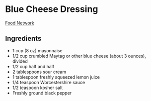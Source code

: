 # Blue Cheese Dressing

[Food Network](https://www.foodnetwork.com/recipes/food-network-kitchen/blue-cheese-dressing-recipe-2011347)

## Ingredients

* 1 cup (8 oz) mayonnaise
* 1/2 cup crumbled Maytag or other blue cheese (about 3 ounces), divided
* 1/2 cup half and half
* 2 tablespoons sour cream
* 1 tablespoon freshly squeezed lemon juice
* 1/4 teaspoon Worcestershire sauce
* 1/2 teaspoon kosher salt
* Freshly ground black pepper
